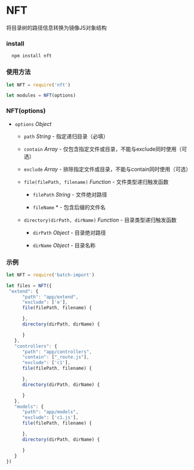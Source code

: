 # NFT

将目录树的路径信息转换为镜像JS对象结构


### install

      npm install nft

### 使用方法


```js
let NFT = require('nft')

let modules = NFT(options)
```

### NFT(options)

*  `options` *Object*

      *  `path` *String* - 指定递归目录（必填）

      *  `contain` *Array* - 仅包含指定文件或目录，不能与exclude同时使用（可选）

      *  `exclude` *Array* - 排除指定文件或目录，不能与contain同时使用（可选）

      *  `file(filePath, filename)` *Function* - 文件类型递归触发函数

            *  `filePath` *String* - 文件绝对路径

            *  `fileName` * - 包含后缀的文件名

      *  `directory(dirPath, dirName)` *Function* - 目录类型递归触发函数

            *  `dirPath` *Object* - 目录绝对路径

            *  `dirName` *Object* - 目录名称


### 示例

```js
let NFT = require('batch-import')

let files = NFT({
 "extend": {
      "path": "app/extend",
      "exclude": ['e'],
      file(filePath, filename) {

      },
      directory(dirPath, dirName) {

      }
   },
   "controllers": {
      "path": "app/controllers",
      "contain": ["_route.js"],
      "exclude": ['c1'],
      file(filePath, filename) {

      },
      directory(dirPath, dirName) {

      }
   },
   "models": {
      "path": "app/models",
      "exclude": ['c1.js'],
      file(filePath, filename) {

      },
      directory(dirPath, dirName) {

      }
   }
})
```